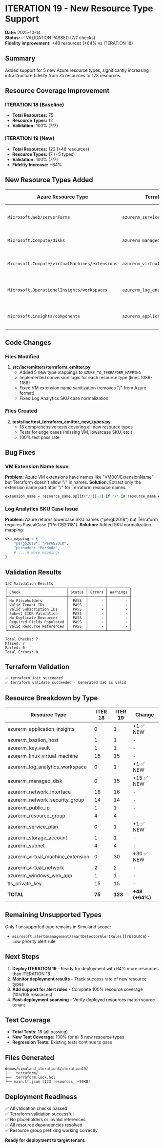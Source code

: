 # ITERATION 19 - New Resource Type Support

**Date:** 2025-10-14  
**Status:** ✅ VALIDATION PASSED (7/7 checks)  
**Fidelity Improvement:** +48 resources (+64% vs ITERATION 18)

## Summary

Added support for 5 new Azure resource types, significantly increasing infrastructure fidelity from 75 resources to 123 resources.

## Resource Coverage Improvement

### ITERATION 18 (Baseline)
- **Total Resources:** 75
- **Resource Types:** 12
- **Validation:** 100% (7/7)

### ITERATION 19 (New)
- **Total Resources:** 123 (+48 resources)
- **Resource Types:** 17 (+5 types)
- **Validation:** 100% (7/7)
- **Fidelity Increase:** +64%

## New Resource Types Added

| Azure Resource Type | Terraform Type | Count | Implementation Details |
|---------------------|----------------|-------|------------------------|
| `Microsoft.Web/serverFarms` | `azurerm_service_plan` | 1 | OS type detection (Linux/Windows), SKU mapping |
| `Microsoft.Compute/disks` | `azurerm_managed_disk` | 15 | Storage account type, disk size extraction |
| `Microsoft.Compute/virtualMachines/extensions` | `azurerm_virtual_machine_extension` | 30 | VM reference validation, name sanitization (fixes "/" issue) |
| `Microsoft.OperationalInsights/workspaces` | `azurerm_log_analytics_workspace` | 1 | SKU case normalization (pergb2018 → PerGB2018) |
| `microsoft.insights/components` | `azurerm_application_insights` | 1 | Application type, optional workspace linking |

## Code Changes

### Files Modified
1. **src/iac/emitters/terraform_emitter.py**
   - Added 5 new type mappings to `AZURE_TO_TERRAFORM_MAPPING`
   - Implemented conversion logic for each resource type (lines 1086-1188)
   - Fixed VM extension name sanitization (removes "/" from Azure format)
   - Fixed Log Analytics SKU case normalization

### Files Created
2. **tests/iac/test_terraform_emitter_new_types.py**
   - 18 comprehensive tests covering all new resource types
   - Tests for edge cases (missing VM, lowercase SKU, etc.)
   - 100% test pass rate

## Bug Fixes

### VM Extension Name Issue
**Problem:** Azure VM extensions have names like "VM001/ExtensionName" but Terraform doesn't allow "/" in names.
**Solution:** Extract only the extension name part after "/" for Terraform resource names.
```python
extension_name = resource_name.split("/")[-1] if "/" in resource_name else resource_name
```

### Log Analytics SKU Case Issue
**Problem:** Azure returns lowercase SKU names ("pergb2018") but Terraform requires PascalCase ("PerGB2018").
**Solution:** Added SKU normalization mapping:
```python
sku_mapping = {
    "pergb2018": "PerGB2018",
    "pernode": "PerNode",
    # ... 6 more mappings
}
```

## Validation Results

```
IaC Validation Results                  
╭───────────────────────────┬────────┬────────┬──────────╮
│ Check                     │ Status │ Errors │ Warnings │
├───────────────────────────┼────────┼────────┼──────────┤
│ No Placeholders           │  PASS  │      - │        - │
│ Valid Tenant IDs          │  PASS  │      - │        - │
│ Valid Subscription IDs    │  PASS  │      - │        - │
│ Subnet CIDR Validation    │  PASS  │      - │        - │
│ No Duplicate Resources    │  PASS  │      - │        - │
│ Required Fields Populated │  PASS  │      - │        - │
│ Valid Resource References │  PASS  │      - │        - │
╰───────────────────────────┴────────┴────────┴──────────╯

Total Checks: 7
Passed: 7
Failed: 0
Total Errors: 0
```

## Terraform Validation

```bash
✅ terraform init succeeded
✅ terraform validate succeeded - Generated IaC is valid
```

## Resource Breakdown by Type

| Resource Type | ITER 18 | ITER 19 | Change |
|---------------|---------|---------|--------|
| azurerm_application_insights | 0 | 1 | +1 ✅ NEW |
| azurerm_bastion_host | 1 | 1 | - |
| azurerm_key_vault | 1 | 1 | - |
| azurerm_linux_virtual_machine | 15 | 15 | - |
| azurerm_log_analytics_workspace | 0 | 1 | +1 ✅ NEW |
| azurerm_managed_disk | 0 | 15 | +15 ✅ NEW |
| azurerm_network_interface | 16 | 16 | - |
| azurerm_network_security_group | 14 | 14 | - |
| azurerm_public_ip | 1 | 1 | - |
| azurerm_resource_group | 4 | 4 | - |
| azurerm_service_plan | 0 | 1 | +1 ✅ NEW |
| azurerm_storage_account | 1 | 1 | - |
| azurerm_subnet | 4 | 4 | - |
| azurerm_virtual_machine_extension | 0 | 30 | +30 ✅ NEW |
| azurerm_virtual_network | 2 | 2 | - |
| azurerm_windows_web_app | 1 | 1 | - |
| tls_private_key | 15 | 15 | - |
| **TOTAL** | **75** | **123** | **+48 (+64%)** |

## Remaining Unsupported Types

Only 1 unsupported type remains in Simuland scope:
- `microsoft.alertsmanagement/smartDetectorAlertRules` (1 resource) - Low priority alert rule

## Next Steps

1. **Deploy ITERATION 19** - Ready for deployment with 64% more resources than ITERATION 18
2. **Monitor deployment results** - Track success rate of new resource types
3. **Add support for alert rules** - Complete 100% resource coverage (105/105 resources)
4. **Post-deployment scanning** - Verify deployed resources match source tenant

## Test Coverage

- **Total Tests:** 18 (all passing)
- **New Test Coverage:** 100% for all 5 new resource types
- **Regression Tests:** Existing tests continue to pass

## Files Generated

```
demos/simuland_iteration3/iteration19/
├── .terraform/
├── .terraform.lock.hcl
└── main.tf.json (123 resources, ~50KB)
```

## Deployment Readiness

✅ All validation checks passed  
✅ Terraform validation successful  
✅ No placeholders or invalid references  
✅ All resource dependencies resolved  
✅ Resource group prefixing working correctly  

**Ready for deployment to target tenant.**
